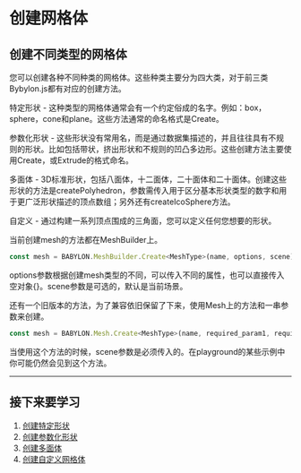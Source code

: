创建网格体
===

## 创建不同类型的网格体

您可以创建各种不同种类的网格体。这些种类主要分为四大类，对于前三类Bybylon.js都有对应的创建方法。

特定形状 - 这种类型的网格体通常会有一个约定俗成的名字。例如：box，sphere，cone和plane。这些方法通常的命名格式是Create<MeshType>。

参数化形状 - 这些形状没有常用名，而是通过数据集描述的，并且往往具有不规则的形状。比如包括带状，挤出形状和不规则的凹凸多边形。这些创建方法主要使用Create<MeshType>，或Extrude<MeshType>的格式命名。

多面体 - 3D标准形状，包括八面体，十二面体，二十面体和二十面体。创建这些形状的方法是createPolyhedron，参数需传入用于区分基本形状类型的数字和用于更广泛形状描述的顶点数组；另外还有createIcoSphere方法。

自定义 - 通过构建一系列顶点围成的三角面，您可以定义任何您想要的形状。

当前创建mesh的方法都在MeshBuilder上。

````javascript
const mesh = BABYLON.MeshBuilder.Create<MeshType>(name, options, scene);
````

options参数根据创建mesh类型的不同，可以传入不同的属性，也可以直接传入空对象{}。scene参数是可选的，默认是当前场景。

还有一个旧版本的方法，为了兼容依旧保留了下来，使用Mesh上的方法和一串参数来创建。

````javascript
const mesh = BABYLON.Mesh.Create<MeshType>(name, required_param1, required_param2, ..., scene, optional_parameter1, ........);
````

当使用这个方法的时候，scene参数是必须传入的。在playground的某些示例中你可能仍然会见到这个方法。

---

## 接下来要学习

1. [创建特定形状](./创建特定形状/README.md)
2. [创建参数化形状](./创建参数化形状/README.md)
3. [创建多面体](./创建多面体/README.md)
3. [创建自定义网格体](./创建自定义网格体/README.md)